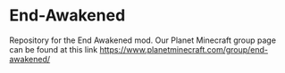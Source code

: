 # End-Awakened
Repository for the End Awakened mod. Our Planet Minecraft group page can be found at this link https://www.planetminecraft.com/group/end-awakened/
